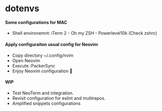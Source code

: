 # dotenvs

#### Some configurations for MAC

- Shell environemnt: iTerm 2 - Oh my ZSH - Powerlevel10k (Check zshrc)

#### Apply configuraiton usual config for Neovim

- Copy directory ~/.config/nvim
- Open Neovim
- Execute :PackerSync
- Enjoy Neovim configuration 🦖

#### WIP

- Test NeoTerm and integration.
- Revisit configuration for eslint and multirepos.
- Amplified snippets configurations
